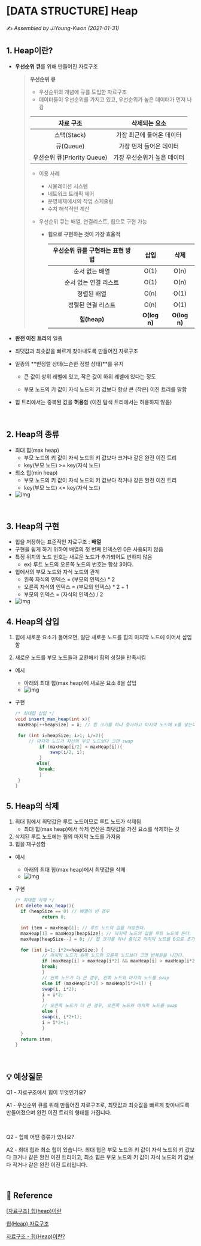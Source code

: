 # [DATA STRUCTURE] Heap

:writing_hand: *Assembled by JiYoung-Kwon (2021-01-31)* 



## 1. Heap이란?

- **우선순위 큐**를 위해 만들어진 자료구조

  > **우선순위 큐**
  >
  > - 우선순위의 개념에 큐를 도입한 자료구조
  > - 데이터들이 우선순위를 가지고 있고, 우선순위가 높은 데이터가 먼저 나감
  >
  > |          자료 구조          |        삭제되는 요소        |
  > | :-------------------------: | :-------------------------: |
  > |         스택(Stack)         |  가장 최근에 들어온 데이터  |
  > |          큐(Queue)          |   가장 먼저 들어온 데이터   |
  > | 우선순위 큐(Priority Queue) | 가장 우선순위가 높은 데이터 |
  >
  > - 이용 사례
  >
  >   - 시뮬레이션 시스템
  >   - 네트워크 트래픽 제어
  >   - 운영체제에서의 작업 스케줄링
  >   - 수치 해석적인 계산
  >
  > - 우선순위 큐는 배열, 연결리스트, 힙으로 구현 가능
  >
  >   - **힙으로 구현하는 것이 가장 효율적**
  >
  >      | 우선순위 큐를 구현하는 표현 방법 |     삽입     |     삭제     |
  >      | :------------------------------: | :----------: | :----------: |
  >      |          순서 없는 배열          |     O(1)     |     O(n)     |
  >      |      순서 없는 연결 리스트       |     O(1)     |     O(n)     |
  >      |           정렬된 배열            |     O(n)     |     O(1)     |
  >      |        정렬된 연결 리스트        |     O(n)     |     O(1)     |
  >      |           **힙(heap)**           | **O(log n)** | **O(log n)** |
  >
  >     

- **완전 이진 트리**의 일종

- 최댓값과 최솟값을 빠르게 찾아내도록 만들어진 자료구조

- 일종의 **반정렬 상태(느슨한 정렬 상태)**를 유지

  - 큰 값이 상위 레벨에 있고, 작은 값이 하위 레벨에 있다는 정도
  
  - 부모 노드의 키 값이 자식 노드의 키 값보다 항상 큰 (작은) 이진 트리를 말함
  
* 힙 트리에서는 중복된 값을 **허용**함 (이진 탐색 트리에서는 허용하지 않음)

<br/>

## 2. Heap의 종류

* 최대 힙(max heap)
  * 부모 노드의 키 값이 자식 노드의 키 값보다 크거나 같은 완전 이진 트리
  * key(부모 노드) >= key(자식 노드)
* 최소 힙(min heap)
    * 부모 노드의 키 값이 자식 노드의 키 값보다 작거나 같은 완전 이진 트리
    * key(부모 노드) <= key(자식 노드)
* ![img](https://gmlwjd9405.github.io/images/data-structure-heap/types-of-heap.png)

<br/>

## 3. Heap의 구현

* 힙을 저장하는 표준적인 자료구조 : **배열**
* 구현을 쉽게 하기 위하여 배열의 첫 번째 인덱스인 0은 사용되지 않음
* 특정 위치의 노드 번호는 새로운 노드가 추가되어도 변하지 않음
  * ex) 루트 노드의 오른쪽 노드의 번호는 항상 3이다.
* 힙에서의 부모 노드와 자식 노드의 관계
  * 왼쪽 자식의 인덱스 = (부모의 인덱스) * 2
  * 오른쪽 자식의 인덱스 = (부모의 인덱스) * 2 + 1
  * 부모의 인덱스 = (자식의 인덱스) / 2
* ![img](https://gmlwjd9405.github.io/images/data-structure-heap/heap-index-parent-child.png)

## 4. Heap의 삽입

1. 힙에 새로운 요소가 들어오면, 일단 새로운 노드를 힙의 마지막 노드에 이어서 삽입함

2. 새로운 노드를 부모 노드들과 교환해서 힙의 성질을 만족시킴


* 예시
   * 아래의 최대 힙(max heap)에 새로운 요소 8을 삽입
   * ![img](https://gmlwjd9405.github.io/images/data-structure-heap/maxheap-insertion.png)
   
* 구현

   ```java
   /* 최대힙 삽입 */
   void insert_max_heap(int x){
   	maxHeap[++heapSize] = x; // 힙 크기를 하나 증가하고 마지막 노드에 x를 넣는다.
   
   	for (int i=heapSize; i>1; i/=2){
     	// 마지막 노드가 자신의 부모 노드보다 크면 swap
     		if (maxHeap[i/2] < maxHeap[i]){
      			swap(i/2, i);
     		} 
           else{
       		break;
     		}
   	}
   }
   ```

## 5. Heap의 삭제

1. 최대 힙에서 최댓값은 루트 노드이므로 루트 노드가 삭제됨
   * 최대 힙(max heap)에서 삭제 연산은 최댓값을 가진 요소를 삭제하는 것
2. 삭제된 루트 노드에는 힙의 마지막 노드를 가져옴
3. 힙을 재구성함

* 예시

  * 아래의 최대 힙(max heap)에서 최댓값을 삭제
  * ![img](https://gmlwjd9405.github.io/images/data-structure-heap/maxheap-delete.png)

* 구현

  ```java
  /* 최대힙 삭제 */
  int delete_max_heap(){
  	if (heapSize == 0) // 배열이 빈 경우
    		return 0;
  
  	int item = maxHeap[1]; // 루트 노드의 값을 저장한다.
  	maxHeap[1] = maxHeap[heapSize]; // 마지막 노드의 값을 루트 노드에 둔다.
  	maxHeap[heapSize--] = 0; // 힙 크기를 하나 줄이고 마지막 노드를 0으로 초기화한다.
  
  	for (int i=1; i*2<=heapSize;) {
    		// 마지막 노드가 왼쪽 노드와 오른쪽 노드보다 크면 반복문을 나간다.
    		if (maxHeap[i] > maxHeap[i*2] && maxHeap[i] > maxHeap[i*2+1]) {
      		break;
    		}
    		// 왼쪽 노드가 더 큰 경우, 왼쪽 노드와 마지막 노드를 swap
    		else if (maxHeap[i*2] > maxHeap[i*2+1]) {
      		swap(i, i*2);
      		i = i*2;
    		}
    		// 오른쪽 노드가 더 큰 경우, 오른쪽 노드와 마지막 노드를 swap
    		else {
      		swap(i, i*2+1);
      		i = i*2+1;
    		}
  	}
  	return item;
  }
  ```

<br/>

## :bulb: 예상질문

Q1 - 자료구조에서 힙이 무엇인가요?

A1 - 우선순위 큐를 위해 만들어진 자료구조로, 최댓값과 최솟값을 빠르게 찾아내도록 만들어졌으며 완전 이진 트리의 형태를 가집니다.

<br/>

Q2 - 힙에 어떤 종류가 있나요?

A2 - 최대 힙과 최소 힙이 있습니다. 최대 힙은 부모 노드의 키 값이 자식 노드의 키 값보다 크거나 같은 완전 이진 트리이고, 최소 힙은 부모 노드의 키 값이 자식 노드의 키 값보다 작거나 같은 완전 이진 트리입니다.

<br/>

## :page_with_curl: Reference

[[자료구조] 힙(heap)이란](https://gmlwjd9405.github.io/2018/05/10/data-structure-heap.html)

[힙(Heap) 자료구조](https://www.crocus.co.kr/1184)

[자료구조 - 힙(Heap)이란?](https://galid1.tistory.com/485)